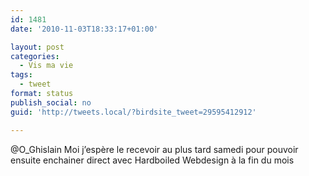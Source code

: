 ```yaml
---
id: 1481
date: '2010-11-03T18:33:17+01:00'

layout: post
categories:
  - Vis ma vie
tags:
  - tweet
format: status
publish_social: no
guid: 'http://tweets.local/?birdsite_tweet=29595412912'

---
```


@O\_Ghislain Moi j’espère le recevoir au plus tard samedi pour pouvoir ensuite enchainer direct avec Hardboiled Webdesign à la fin du mois